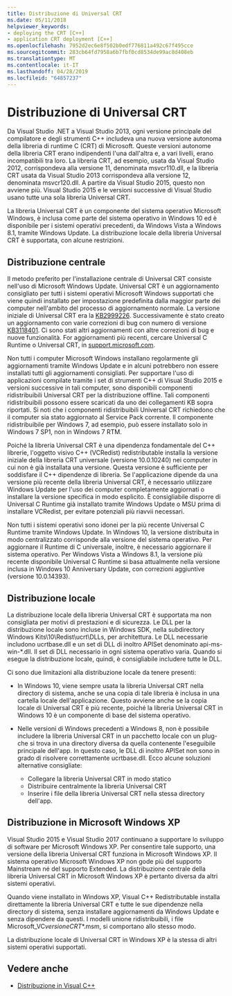 ```yaml
---
title: Distribuzione di Universal CRT
ms.date: 05/11/2018
helpviewer_keywords:
- deploying the CRT [C++]
- application CRT deployment [C++]
ms.openlocfilehash: 7952d2ec6e8f502b0edf776811a492c67f495cce
ms.sourcegitcommit: 283cb64fd7958a6b7fbf0cd8534de99ac8d408eb
ms.translationtype: MT
ms.contentlocale: it-IT
ms.lasthandoff: 04/28/2019
ms.locfileid: "64857237"
---
```

# <a name="universal-crt-deployment"></a>Distribuzione di Universal CRT

Da Visual Studio .NET a Visual Studio 2013, ogni versione principale del compilatore e degli strumenti C++ includeva una nuova versione autonoma della libreria di runtime C (CRT) di Microsoft. Queste versioni autonome della libreria CRT erano indipendenti l'una dall'altra e, a vari livelli, erano incompatibili tra loro. La libreria CRT, ad esempio, usata da Visual Studio 2012, corrispondeva alla versione 11, denominata msvcr110.dll, e la libreria CRT usata da Visual Studio 2013 corrispondeva alla versione 12, denominata msvcr120.dll. A partire da Visual Studio 2015, questo non avviene più. Visual Studio 2015 e le versioni successive di Visual Studio usano tutte una sola libreria Universal CRT.

La libreria Universal CRT è un componente del sistema operativo Microsoft Windows, è inclusa come parte del sistema operativo in Windows 10 ed è disponibile per i sistemi operativi precedenti, da Windows Vista a Windows 8.1, tramite Windows Update. La distribuzione locale della libreria Universal CRT è supportata, con alcune restrizioni.

## <a name="central-deployment"></a>Distribuzione centrale

Il metodo preferito per l'installazione centrale di Universal CRT consiste nell'uso di Microsoft Windows Update. Universal CRT è un aggiornamento consigliato per tutti i sistemi operativi Microsoft Windows supportati che viene quindi installato per impostazione predefinita dalla maggior parte dei computer nell'ambito del processo di aggiornamento normale. La versione iniziale di Universal CRT era la [KB2999226](https://support.microsoft.com/kb/2999226). Successivamente è stato creato un aggiornamento con varie correzioni di bug con numero di versione [KB3118401](https://support.microsoft.com/kb/3118401). Ci sono stati altri aggiornamenti con altre correzioni di bug e nuove funzionalità. For aggiornamenti più recenti, cercare Universal C Runtime o Universal CRT, in [support.microsoft.com](https://support.microsoft.com).

Non tutti i computer Microsoft Windows installano regolarmente gli aggiornamenti tramite Windows Update e in alcuni potrebbero non essere installati tutti gli aggiornamenti consigliati. Per supportare l'uso di applicazioni compilate tramite i set di strumenti C++ di Visual Studio 2015 e versioni successive in tali computer, sono disponibili componenti ridistribuibili Universal CRT per la distribuzione offline. Tali componenti ridistribuibili possono essere scaricati da uno dei collegamenti KB sopra riportati. Si noti che i componenti ridistribuibili Universal CRT richiedono che il computer sia stato aggiornato al Service Pack corrente. Il componente ridistribuibile per Windows 7, ad esempio, può essere installato solo in Windows 7 SP1, non in Windows 7 RTM.

Poiché la libreria Universal CRT è una dipendenza fondamentale del C++ librerie, l'oggetto visivo C++ (VCRedist) redistributable installa la versione iniziale della libreria CRT universale (versione 10.0.10240) nei computer in cui non è già installata una versione. Questa versione è sufficiente per soddisfare il C++ dipendenze di libreria. Se l'applicazione dipende da una versione più recente della libreria Universal CRT, è necessario utilizzare Windows Update per l'uso dei computer completamente aggiornati o installare la versione specifica in modo esplicito. È consigliabile disporre di Universal C Runtime già installato tramite Windows Update o MSU prima di installare VCRedist, per evitare potenziali più riavvii necessari.

Non tutti i sistemi operativi sono idonei per la più recente Universal C Runtime tramite Windows Update. In Windows 10, la versione distribuita in modo centralizzato corrisponde alla versione del sistema operativo. Per aggiornare il Runtime di C universale, inoltre, è necessario aggiornare il sistema operativo. Per Windows Vista a Windows 8.1, la versione più recente disponibile Universal C Runtime si basa attualmente nella versione inclusa in Windows 10 Anniversary Update, con correzioni aggiuntive (versione 10.0.14393).

## <a name="local-deployment"></a>Distribuzione locale

La distribuzione locale della libreria Universal CRT è supportata ma non consigliata per motivi di prestazioni e di sicurezza.  Le DLL per la distribuzione locale sono incluse in Windows SDK, nella subdirectory Windows Kits\\10\\Redist\\ucrt\\DLLs, per architettura. Le DLL necessarie includono ucrtbase.dll e un set di DLL di inoltro APISet denominato api-ms-win-\*.dll. Il set di DLL necessario in ogni sistema operativo varia. Quando si esegue la distribuzione locale, quindi, è consigliabile includere tutte le DLL.

Ci sono due limitazioni alla distribuzione locale da tenere presenti:

- In Windows 10, viene sempre usata la libreria Universal CRT nella directory di sistema, anche se una copia di tale libreria è inclusa in una cartella locale dell'applicazione. Questo avviene anche se la copia locale di Universal CRT è più recente, poiché la libreria Universal CRT in Windows 10 è un componente di base del sistema operativo.

- Nelle versioni di Windows precedenti a Windows 8, non è possibile includere la libreria Universal CRT in un pacchetto locale con un plug-che si trova in una directory diversa da quella contenente l'eseguibile principale dell'app. In questo caso, le DLL di inoltro APISet non sono in grado di risolvere correttamente ucrtbase.dll. Ecco alcune soluzioni alternative consigliate:

  - Collegare la libreria Universal CRT in modo statico
  - Distribuire centralmente la libreria Universal CRT
  - Inserire i file della libreria Universal CRT nella stessa directory dell'app.

## <a name="deployment-on-microsoft-windows-xp"></a>Distribuzione in Microsoft Windows XP

Visual Studio 2015 e Visual Studio 2017 continuano a supportare lo sviluppo di software per Microsoft Windows XP. Per consentire tale supporto, una versione della libreria Universal CRT funziona in Microsoft Windows XP. Il sistema operativo Microsoft Windows XP non gode più del supporto Mainstream né del supporto Extended. La distribuzione centrale della libreria Universal CRT in Microsoft Windows XP è pertanto diversa da altri sistemi operativi.

Quando viene installato in Windows XP, Visual C++ Redistributable installa direttamente la libreria Universal CRT e tutte le sue dipendenze nella directory di sistema, senza installare aggiornamenti da Windows Update e senza dipendere da questi. I modelli unione ridistribuibili, i file Microsoft_VC*versione*_CRT_\*.msm, si comportano allo stesso modo.

La distribuzione locale di Universal CRT in Windows XP è la stessa di altri sistemi operativi supportati.

## <a name="see-also"></a>Vedere anche

- [Distribuzione in Visual C++](deployment-in-visual-cpp.md)
